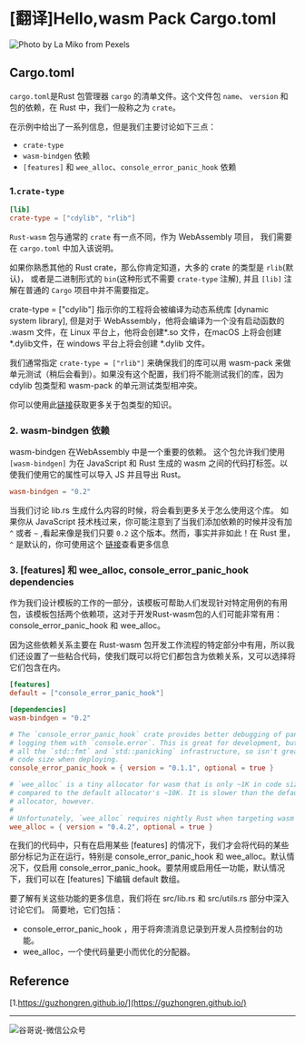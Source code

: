 # [翻译]Hello,wasm Pack Cargo.toml


![Photo by La Miko from Pexels](https://images.pexels.com/photos/3681653/pexels-photo-3681653.jpeg?auto=compress&cs=tinysrgb&dpr=2&h=750&w=1260)

## Cargo.toml

`cargo.toml`是Rust 包管理器 `cargo` 的清单文件。这个文件包 `name`、 `version` 和包的依赖，在 Rust 中，我们一般称之为 `crate`。

在示例中给出了一系列信息，但是我们主要讨论如下三点：
- `crate-type`
- `wasm-bindgen` 依赖
- `[features]` 和 `wee_alloc`、`console_error_panic_hook` 依赖

### 1.`crate-type`

```toml
[lib]
crate-type = ["cdylib", "rlib"]
```

`Rust-wasm` 包与通常的 `crate` 有一点不同，作为 WebAssembly 项目， 我们需要在 `cargo.toml` 中加入该说明。

如果你熟悉其他的 Rust crate，那么你肯定知道，大多的 crate 的类型是 `rlib`(默认)， 或者是二进制形式的 `bin`(这种形式不需要 `crate-type` 注解), 并且 `[lib]` 注解在普通的 `Cargo` 项目中并不需要指定。

crate-type = ["cdylib"] 指示你的工程将会被编译为动态系统库 [dynamic system library], 但是对于 WebAssembly，他将会编译为一个没有启动函数的 .wasm 文件，在 Linux 平台上，他将会创建*.so 文件，在macOS 上将会创建*.dylib文件，在 windows 平台上将会创建 *.dylib 文件。

我们通常指定 `crate-type = ["rlib"]` 来确保我们的库可以用 wasm-pack 来做单元测试（稍后会看到）。如果没有这个配置，我们将不能测试我们的库，因为 cdylib 包类型和 wasm-pack 的单元测试类型相冲突。

你可以使用此[链接](https://doc.rust-lang.org/reference/linkage.html)获取更多关于包类型的知识。

### 2. wasm-bindgen 依赖

wasm-bindgen 在WebAssembly 中是一个重要的依赖。 这个包允许我们使用 `[wasm-bindgen]` 为在 JavaScript 和 Rust 生成的 wasm 之间的代码打标签。以使我们使用它的属性可以导入 JS 并且导出 Rust。

```toml
wasm-bindgen = "0.2"
```
当我们讨论 lib.rs 生成什么内容的时候，将会看到更多关于怎么使用这个库。
如果你从 JavaScript 技术栈过来，你可能注意到了当我们添加依赖的时候并没有加 `^` 或者 `~` ,看起来像是我们只要 `0.2` 这个版本。然而，事实并非如此！在 Rust 里， `^` 是默认的，你可使用这个 [链接](https://doc.rust-lang.org/cargo/reference/specifying-dependencies.html)查看更多信息

### 3. [features] 和 wee_alloc, console_error_panic_hook dependencies

作为我们设计模板的工作的一部分，该模板可帮助人们发现针对特定用例的有用包，该模板包括两个依赖项，这对于开发Rust-wasm包的人们可能非常有用：console_error_panic_hook 和 wee_alloc。

因为这些依赖关系主要在 Rust-wasm 包开发工作流程的特定部分中有用，所以我们还设置了一些粘合代码，使我们既可以将它们都包含为依赖关系，又可以选择将它们包含在内。

```toml
[features]
default = ["console_error_panic_hook"]

[dependencies]
wasm-bindgen = "0.2"

# The `console_error_panic_hook` crate provides better debugging of panics by
# logging them with `console.error`. This is great for development, but requires
# all the `std::fmt` and `std::panicking` infrastructure, so isn't great for
# code size when deploying.
console_error_panic_hook = { version = "0.1.1", optional = true }

# `wee_alloc` is a tiny allocator for wasm that is only ~1K in code size
# compared to the default allocator's ~10K. It is slower than the default
# allocator, however.
#
# Unfortunately, `wee_alloc` requires nightly Rust when targeting wasm for now.
wee_alloc = { version = "0.4.2", optional = true }
```

在我们的代码中，只有在启用某些 [features] 的情况下，我们才会将代码的某些部分标记为正在运行，特别是 console_error_panic_hook 和 wee_alloc。默认情况下，仅启用 console_error_panic_hook。要禁用或启用任一功能，默认情况下，我们可以在 [features] 下编辑 default 数组。

要了解有关这些功能的更多信息，我们将在 src/lib.rs 和 src/utils.rs 部分中深入讨论它们。
 简要地，它们包括：
 * console_error_panic_hook ，用于将奔溃消息记录到开发人员控制台的功能。
 * wee_alloc，一个使代码量更小而优化的分配器。



## Reference

[1.https://guzhongren.github.io/](https://guzhongren.github.io/)

----
![谷哥说-微信公众号](https://ftp.bmp.ovh/imgs/2020/02/b7282c60d4d581ad.png)
